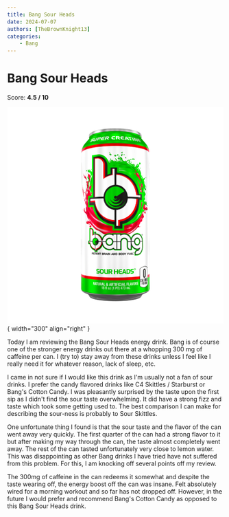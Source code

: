 ```yaml
---
title: Bang Sour Heads
date: 2024-07-07
authors: [TheBrownKnight13]
categories:
    - Bang
---
```


# Bang Sour Heads
Score: **4.5 / 10**

![Picture of can](images/bang_sour_heads.png){ width="300" align="right" }

Today I am reviewing the Bang Sour Heads energy drink. Bang is of course one of the stronger energy drinks out there at a whopping 300 mg of caffeine per can. I (try to) stay away from these drinks unless I feel like I really need it for whatever reason, lack of sleep, etc.

I came in not sure if I would like this drink as I'm usually not a fan of sour drinks. I prefer the candy flavored drinks like C4 Skittles / Starburst or Bang's Cotton Candy. I was pleasantly surprised by the taste upon the first sip as I didn't find the sour taste overwhelming. It did have a strong fizz and taste which took some getting used to. The best comparison I can make for describing the sour-ness is probably to Sour Skittles.

One unfortunate thing I found is that the sour taste and the flavor of the can went away very quickly. The first quarter of the can had a strong flavor to it but after making my way through the can, the taste almost completely went away. The rest of the can tasted unfortunately very close to lemon water. This was disappointing as other Bang drinks I have tried have not suffered from this problem. For this, I am knocking off several points off my review.

The 300mg of caffeine in the can redeems it somewhat and despite the taste wearing off, the energy boost off the can was insane. Felt absolutely wired for a morning workout and so far has not dropped off. However, in the future I would prefer and recommend Bang's Cotton Candy as opposed to this Bang Sour Heads drink.
